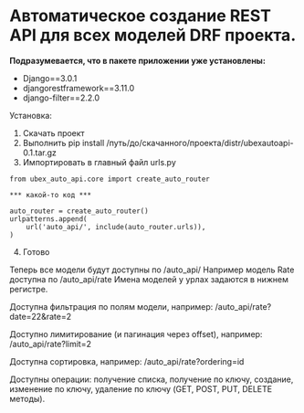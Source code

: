 # Автоматическое создание REST API для всех моделей DRF проекта.


**Подразумевается, что в пакете приложении уже установлены:**
- Django==3.0.1
- djangorestframework==3.11.0
- django-filter==2.2.0


Установка:
1. Скачать проект
2. Выполнить pip install /путь/до/скачанного/проекта/distr/ubexautoapi-0.1.tar.gz
3. Импортировать в главный файл urls.py
```
from ubex_auto_api.core import create_auto_router

*** какой-то код ***

auto_router = create_auto_router()
urlpatterns.append(
    url('auto_api/', include(auto_router.urls)),
)
```
4. Готово



Теперь все модели будут доступны по /auto_api/
Например модель Rate доступна по /auto_api/rate
Имена моделей у урлах задаются в нижнем регистре.

Доступна фильтрация по полям модели, например:
/auto_api/rate?date=22&rate=2

Доступно лимитирование (и пагинация через offset), например:
/auto_api/rate?limit=2

Доступна сортировка, например:
/auto_api/rate?ordering=id

Доступны операции: получение списка, получение по ключу, создание, изменение по ключу, удаление по ключу (GET, POST, PUT, DELETE методы).



